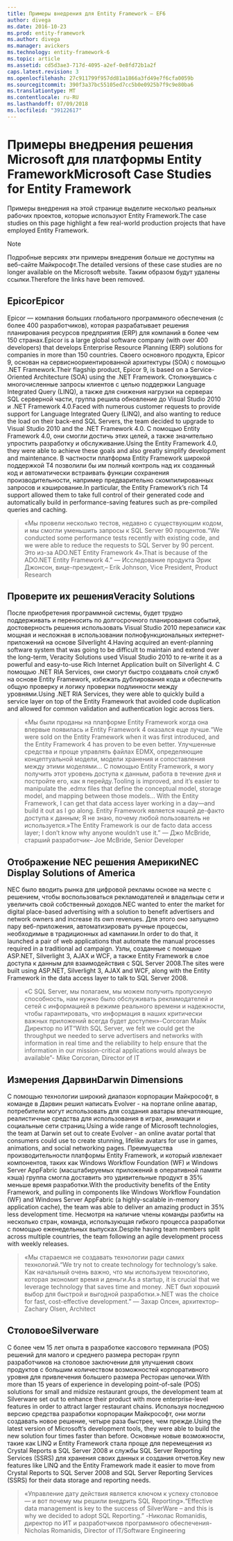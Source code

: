 ```yaml
---
title: Примеры внедрения для Entity Framework — EF6
author: divega
ms.date: 2016-10-23
ms.prod: entity-framework
ms.author: divega
ms.manager: avickers
ms.technology: entity-framework-6
ms.topic: article
ms.assetid: cd5d3ae3-717d-4095-a2ef-0e8fd72b1a2f
caps.latest.revision: 3
ms.openlocfilehash: 27c911799f957dd81a1866a3fd49e7f6cfa0059b
ms.sourcegitcommit: 390f3a37bc55105ed7cc5b0e0925b7f9c9e80ba6
ms.translationtype: MT
ms.contentlocale: ru-RU
ms.lasthandoff: 07/09/2018
ms.locfileid: "39122617"
---
```

# <a name="microsoft-case-studies-for-entity-framework"></a><span data-ttu-id="b7017-102">Примеры внедрения решения Microsoft для платформы Entity Framework</span><span class="sxs-lookup"><span data-stu-id="b7017-102">Microsoft Case Studies for Entity Framework</span></span>
<span data-ttu-id="b7017-103">Примеры внедрения на этой странице выделите несколько реальных рабочих проектов, которые используют Entity Framework.</span><span class="sxs-lookup"><span data-stu-id="b7017-103">The case studies on this page highlight a few real-world production projects that have employed Entity Framework.</span></span>
> [!NOTE]
> <span data-ttu-id="b7017-104">Подробные версиях эти примеры внедрения больше не доступны на веб-сайте Майкрософт.</span><span class="sxs-lookup"><span data-stu-id="b7017-104">The detailed versions of these case studies are no longer available on the Microsoft website.</span></span> <span data-ttu-id="b7017-105">Таким образом будут удалены ссылки.</span><span class="sxs-lookup"><span data-stu-id="b7017-105">Therefore the links have been removed.</span></span>

## <a name="epicor"></a><span data-ttu-id="b7017-106">Epicor</span><span class="sxs-lookup"><span data-stu-id="b7017-106">Epicor</span></span>
<span data-ttu-id="b7017-107">Epicor — компания больших глобального программного обеспечения (с более 400 разработчиков), которая разрабатывает решения планирования ресурсов предприятия (ERP) для компаний в более чем 150 странах.</span><span class="sxs-lookup"><span data-stu-id="b7017-107">Epicor is a large global software company (with over 400 developers) that develops Enterprise Resource Planning (ERP) solutions for companies in more than 150 countries.</span></span>
<span data-ttu-id="b7017-108">Своего основного продукта, Epicor 9, основан на сервисноориентированной архитектуры (SOA) с помощью .NET Framework.</span><span class="sxs-lookup"><span data-stu-id="b7017-108">Their flagship product, Epicor 9, is based on a Service-Oriented Architecture (SOA) using the .NET Framework.</span></span>
<span data-ttu-id="b7017-109">Столкнувшись с многочисленные запросы клиентов с целью поддержки Language Integrated Query (LINQ), а также для снижения нагрузки на серверах SQL серверной части, группа решила обновление до Visual Studio 2010 и .NET Framework 4.0.</span><span class="sxs-lookup"><span data-stu-id="b7017-109">Faced with numerous customer requests to provide support for Language Integrated Query (LINQ), and also wanting to reduce the load on their back-end SQL Servers, the team decided to upgrade to Visual Studio 2010 and the .NET Framework 4.0.</span></span>
<span data-ttu-id="b7017-110">С помощью Entity Framework 4.0, они смогли достичь этих целей, а также значительно упростить разработку и обслуживание.</span><span class="sxs-lookup"><span data-stu-id="b7017-110">Using the Entity Framework 4.0, they were able to achieve these goals and also greatly simplify development and maintenance.</span></span>
<span data-ttu-id="b7017-111">В частности платформа Entity Framework широкой поддержкой T4 позволили бы им полный контроль над их созданный код и автоматически встраивать функции сохранения производительности, например предварительно скомпилированных запросов и кэширование.</span><span class="sxs-lookup"><span data-stu-id="b7017-111">In particular, the Entity Framework’s rich T4 support allowed them to take full control of their generated code and automatically build in performance-saving features such as pre-compiled queries and caching.</span></span>

> <span data-ttu-id="b7017-112">«Мы провели несколько тестов, недавно с существующим кодом, и мы смогли уменьшить запросы к SQL Server 90 процентов.</span><span class="sxs-lookup"><span data-stu-id="b7017-112">“We conducted some performance tests recently with existing code, and we were able to reduce the requests to SQL Server by 90 percent.</span></span>
<span data-ttu-id="b7017-113">Это из-за ADO.NET Entity Framework 4».</span><span class="sxs-lookup"><span data-stu-id="b7017-113">That is because of the ADO.NET Entity Framework 4.”</span></span> <span data-ttu-id="b7017-114">— Исследование продукта Эрик Джонсон, вице-президент,</span><span class="sxs-lookup"><span data-stu-id="b7017-114">– Erik Johnson, Vice President, Product Research</span></span>  

## <a name="veracity-solutions"></a><span data-ttu-id="b7017-115">Проверите их решения</span><span class="sxs-lookup"><span data-stu-id="b7017-115">Veracity Solutions</span></span>
<span data-ttu-id="b7017-116">После приобретения программной системы, будет трудно поддерживать и переносить по долгосрочного планирования событий, достоверность решения использовать Visual Studio 2010 перезаписи как мощная и несложная в использовании полнофункциональных интернет-приложений на основе Silverlight 4.</span><span class="sxs-lookup"><span data-stu-id="b7017-116">Having acquired an event-planning software system that was going to be difficult to maintain and extend over the long-term, Veracity Solutions used Visual Studio 2010 to re-write it as a powerful and easy-to-use Rich Internet Application built on Silverlight 4.</span></span>
<span data-ttu-id="b7017-117">С помощью .NET RIA Services, они смогут быстро создавать слой служб на основе Entity Framework, избежать дублирования кода и обеспечить общую проверку и логику проверки подлинности между уровнями.</span><span class="sxs-lookup"><span data-stu-id="b7017-117">Using .NET RIA Services, they were able to quickly build a service layer on top of the Entity Framework that avoided code duplication and allowed for common validation and authentication logic across tiers.</span></span>  

> <span data-ttu-id="b7017-118">«Мы были проданы на платформе Entity Framework когда она впервые появилась и Entity Framework 4 оказался еще лучше.</span><span class="sxs-lookup"><span data-stu-id="b7017-118">“We were sold on the Entity Framework when it was first introduced, and the Entity Framework 4 has proven to be even better.</span></span>
<span data-ttu-id="b7017-119">Улучшенные средства и проще управлять файлах EDMX, определяющие концептуальной модели, модели хранения и сопоставления между этими моделями... С помощью Entity Framework, я могу получить этот уровень доступа к данным, работа в течение дня и постройте его, как я перейду.</span><span class="sxs-lookup"><span data-stu-id="b7017-119">Tooling is improved, and it’s easier to manipulate the .edmx files that define the conceptual model, storage model, and mapping between those models... With the Entity Framework, I can get that data access layer working in a day—and build it out as I go along.</span></span>
<span data-ttu-id="b7017-120">Entity Framework является нашей де-факто доступа к данным; Я не знаю, почему любой пользователь не используется.»</span><span class="sxs-lookup"><span data-stu-id="b7017-120">The Entity Framework is our de facto data access layer; I don’t know why anyone wouldn’t use it.”</span></span> <span data-ttu-id="b7017-121">— Джо McBride, старший разработчик</span><span class="sxs-lookup"><span data-stu-id="b7017-121">– Joe McBride, Senior Developer</span></span>

## <a name="nec-display-solutions-of-america"></a><span data-ttu-id="b7017-122">Отображение NEC решения Америки</span><span class="sxs-lookup"><span data-stu-id="b7017-122">NEC Display Solutions of America</span></span>
<span data-ttu-id="b7017-123">NEC было вводить рынка для цифровой рекламы основе на месте с решением, чтобы воспользоваться рекламодателей и владельцы сети и увеличить свой собственный доходов.</span><span class="sxs-lookup"><span data-stu-id="b7017-123">NEC wanted to enter the market for digital place-based advertising with a solution to benefit advertisers and network owners and increase its own revenues.</span></span>
<span data-ttu-id="b7017-124">Для этого оно запущено пару веб-приложения, автоматизировать ручные процессы, необходимые в традиционных ad кампании.</span><span class="sxs-lookup"><span data-stu-id="b7017-124">In order to do that, it launched a pair of web applications that automate the manual processes required in a traditional ad campaign.</span></span>
<span data-ttu-id="b7017-125">Узлы, созданные с помощью ASP.NET, Silverlight 3, AJAX и WCF, а также Entity Framework в слое доступа к данным для взаимодействия с SQL Server 2008.</span><span class="sxs-lookup"><span data-stu-id="b7017-125">The sites were built using ASP.NET, Silverlight 3, AJAX and WCF, along with the Entity Framework in the data access layer to talk to SQL Server 2008.</span></span>

> <span data-ttu-id="b7017-126">«С SQL Server, мы полагаем, мы можем получить пропускную способность, нам нужно было обслуживать рекламодателей и сетей с информацией в режиме реального времени и надежности, чтобы гарантировать, что информация в наших критически важных приложений всегда будет доступен»-Corcoran Майк Директор по ИТ</span><span class="sxs-lookup"><span data-stu-id="b7017-126">“With SQL Server, we felt we could get the throughput we needed to serve advertisers and networks with information in real time and the reliability to help ensure that the information in our mission-critical applications would always be available”- Mike Corcoran, Director of IT</span></span>

## <a name="darwin-dimensions"></a><span data-ttu-id="b7017-127">Измерения Дарвин</span><span class="sxs-lookup"><span data-stu-id="b7017-127">Darwin Dimensions</span></span>
<span data-ttu-id="b7017-128">С помощью технологии широкий диапазон корпорации Майкрософт, в команде в Дарвин решил написать Evolver - на портале online аватар, потребители могут использовать для создания аватары впечатляющие, реалистичные средства для использования в играх, анимации и социальные сети страниц.</span><span class="sxs-lookup"><span data-stu-id="b7017-128">Using a wide range of Microsoft technologies, the team at Darwin set out to create Evolver - an online avatar portal that consumers could use to create stunning, lifelike avatars for use in games, animations, and social networking pages.</span></span>
<span data-ttu-id="b7017-129">Преимущества производительности платформы Entity Framework, и который извлекает компонентов, таких как Windows Workflow Foundation (WF) и Windows Server AppFabric (масштабируемых приложений в оперативной памяти кэша) группа смогла доставить это удивительные продукт в 35% меньше время разработки.</span><span class="sxs-lookup"><span data-stu-id="b7017-129">With the productivity benefits of the Entity Framework, and pulling in components like Windows Workflow Foundation (WF) and Windows Server AppFabric (a highly-scalable in-memory application cache), the team was able to deliver an amazing product in 35% less development time.</span></span>
<span data-ttu-id="b7017-130">Несмотря на наличие члены команды разбиты на несколько стран, команда, использующая гибкого процесса разработки с помощью еженедельных выпусках.</span><span class="sxs-lookup"><span data-stu-id="b7017-130">Despite having team members split across multiple countries, the team following an agile development process with weekly releases.</span></span>

 > <span data-ttu-id="b7017-131">«Мы стараемся не создавать технологии ради самих технологий.</span><span class="sxs-lookup"><span data-stu-id="b7017-131">“We try not to create technology for technology’s sake.</span></span> <span data-ttu-id="b7017-132">Как начальный очень важно, что мы используем технологию, которая экономит время и деньги.</span><span class="sxs-lookup"><span data-stu-id="b7017-132">As a startup, it is crucial that we leverage technology that saves time and money.</span></span>
 <span data-ttu-id="b7017-133">.NET был хороший выбор для быстрой и выгодной разработки.»</span><span class="sxs-lookup"><span data-stu-id="b7017-133">.NET was the choice for fast, cost-effective development.”</span></span> <span data-ttu-id="b7017-134">— Захар Олсен, архитектор</span><span class="sxs-lookup"><span data-stu-id="b7017-134">– Zachary Olsen, Architect</span></span>  

## <a name="silverware"></a><span data-ttu-id="b7017-135">Столовое</span><span class="sxs-lookup"><span data-stu-id="b7017-135">Silverware</span></span>
<span data-ttu-id="b7017-136">С более чем 15 лет опыта в разработке кассового терминала (POS) решений для малого и среднего размера ресторан групп разработчиков на столовое заключении для улучшения своих продуктов с большим количеством возможностей корпоративного уровня для привлечения большего размера Ресторан цепочки.</span><span class="sxs-lookup"><span data-stu-id="b7017-136">With more than 15 years of experience in developing point-of-sale (POS) solutions for small and midsize restaurant groups, the development team at Silverware set out to enhance their product with more enterprise-level features in order to attract larger restaurant chains.</span></span>
<span data-ttu-id="b7017-137">Используя последнюю версию средства разработки корпорации Майкрософт, они могли создавать новое решение, четыре раза быстрее, чем прежде.</span><span class="sxs-lookup"><span data-stu-id="b7017-137">Using the latest version of Microsoft’s development tools, they were able to build the new solution four times faster than before.</span></span>
<span data-ttu-id="b7017-138">Основные новые возможности, такие как LINQ и Entity Framework стала проще для перемещения из Crystal Reports в SQL Server 2008 и службы SQL Server Reporting Services (SSRS) для хранения своих данных и создания отчетов.</span><span class="sxs-lookup"><span data-stu-id="b7017-138">Key new features like LINQ and the Entity Framework made it easier to move from Crystal Reports to SQL Server 2008 and SQL Server Reporting Services (SSRS) for their data storage and reporting needs.</span></span>

> <span data-ttu-id="b7017-139">«Управление дату действия является ключом к успеху столовое — и вот почему мы решили внедрить SQL Reporting».</span><span class="sxs-lookup"><span data-stu-id="b7017-139">“Effective data management is key to the success of SilverWare – and this is why we decided to adopt SQL Reporting.”</span></span> <span data-ttu-id="b7017-140">-Николас Romanidis, директор по ИТ и разработчиков программного обеспечения</span><span class="sxs-lookup"><span data-stu-id="b7017-140">- Nicholas Romanidis, Director of IT/Software Engineering</span></span>

